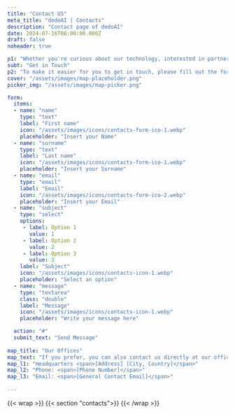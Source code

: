 ```yaml
---
title: "Contact US"
meta_title: "dedoAI | Contacts"
description: "Contact page of dedoAI"
date: 2024-07-16T06:00:00.000Z
draft: false
noheader: true

p1: "Whether you're curious about our technology, interested in partnering with us, or simply have questions about the future of data, we're here to answer all your inquiries. Our team is dedicated to fostering open communication and collaboration with our community, potential partners, and anyone interested in the project."
subt: "Get in Touch"
p2: "To make it easier for you to get in touch, please fill out the form below with your details and your inquiry. Our team will get back to you as soon as possible."
cover: "/assets/images/map-placeholder.png"
picker_img: "/assets/images/map-picker.png"

form:
  items:
  - name: "name"
    type: "text"
    label: "First name"
    icon: "/assets/images/icons/contacts-form-ico-1.webp"
    placeholder: "Insert your Name"
  - name: "surname"
    type: "text"
    label: "Last name"
    icon: "/assets/images/icons/contacts-form-ico-1.webp"
    placeholder: "Insert your Surname"
  - name: "email"
    type: "email"
    label: "Email"
    icon: "/assets/images/icons/contacts-form-ico-2.webp"
    placeholder: "Insert your Email"
  - name: "subject"
    type: "select"
    options:
     - label: Option 1
       value: 1
     - label: Option 2
       value: 2
     - label: Option 3
       value: 3
    label: "Subject"
    icon: "/assets/images/icons/contacts-icon-1.webp"
    placeholder: "Select an option"
  - name: "message"
    type: "textarea"
    class: "double"
    label: "Message"
    icon: "/assets/images/icons/contacts-icon-1.webp"
    placeholder: "Write your message here"

  action: "#"
  submit_text: "Send Message"
  
map_title: "Our Offices"
map_text: "If you prefer, you can also contact us directly at our office:"
map_l1: "Headquarters <span>[Address] [City, Country]</span>"
map_l2: "Phone: <span>[Phone Number]</span>"
map_l3: "Email: <span>[General Contact Email]</span>"
 
---
```

{{< wrap >}}
{{< section "contacts">}}
{{< /wrap >}}
